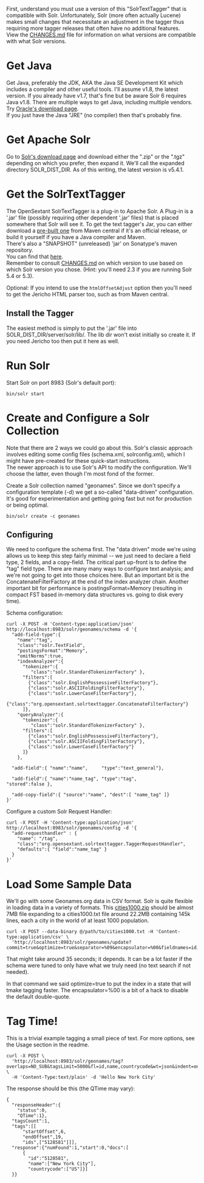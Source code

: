 First, understand you must use a version of this "SolrTextTagger" that is compatible with Solr.
Unfortunately, Solr (more often actually Lucene) makes small changes that necessitate an adjustment
in the tagger thus requiring more tagger releases that often have no additional features.  
View the [CHANGES.md](CHANGES.md) file for information on what versions are compatible with what Solr versions.

# Get Java

Get Java, preferably the JDK, AKA the Java SE Development Kit which includes a compiler and other 
useful tools.  I'll assume v1.8, the latest version.  If you already have v1.7, that's fine but be 
aware Solr 6 requires Java v1.8.  There are multiple ways to get Java, including multiple vendors.  
Try [Oracle's download page](http://www.oracle.com/technetwork/java/javase/downloads/jdk8-downloads-2133151.html).  
If you just have the Java "JRE" (no compiler) then that's probably fine.

# Get Apache Solr

Go to [Solr's download page](http://www.apache.org/dyn/closer.lua/lucene/solr/) and download either the
".zip" or the ".tgz" depending on which you prefer, then expand it.  We'll call the expanded directory
SOLR_DIST_DIR.  As of this writing, the latest version is v5.4.1.

# Get the SolrTextTagger

The OpenSextant SolrTextTagger is a plug-in to Apache Solr.  A Plug-in is a '.jar' file (possibly 
requiring other dependent '.jar' files) that is placed somewhere that Solr will see it.  To get the 
text tagger's Jar, you can either download a 
[pre-built one](http://search.maven.org/#search%7Cga%7C1%7Ca%3A%22solr-text-tagger%22) from Maven 
central if it's an official release, or build it yourself if you have a Java compiler and Maven.  
There's also a "SNAPSHOT" (unreleased) 'jar' on Sonatype's maven repository.  
You can find that [here](https://oss.sonatype.org/content/repositories/snapshots/org/opensextant/solr-text-tagger/2.3-SNAPSHOT/).  
Remember to consult [CHANGES.md](CHANGES.md) on which version to use based on which Solr version you chose.  (Hint: you'll need 2.3 if you are running Solr 5.4 or 5.3).

Optional: If you intend to use the `htmlOffsetAdjust` option then you'll need to get the Jericho 
HTML parser too, such as from Maven central. 

## Install the Tagger

The easiest method is simply to put the '.jar' file into SOLR_DIST_DIR/server/solr/lib/.  The
lib dir won't exist initially so create it.
If you need Jericho too then put it here as well.

# Run Solr

Start Solr on port 8983 (Solr's default port):

    bin/solr start

# Create and Configure a Solr Collection

Note that there are 2 ways we could go about this.  Solr's classic approach involves editing some 
config files (schema.xml, solrconfig.xml), which I might have pre-created for these quick-start instructions.  
The newer approach is to use Solr's API to modify the configuration.  We'll choose the latter, even 
though I'm most fond of the former.

Create a Solr collection named "geonames".  Since we don't specify a configuration template (-d) we 
get a so-called "data-driven" configuration.  It's good for experimentation and getting going fast 
but not for production or being optimal.

    bin/solr create -c geonames

## Configuring

We need to configure the schema first.  The "data driven" mode we're using allows us to keep this step fairly
minimal -- we just need to declare a field type, 2 fields, and a copy-field.
The critical part up-front is to define the "tag" field type.  There are many many ways to configure
text analysis; and we're not going to get into those choices here.  But an important bit is the
ConcatenateFilterFactory at the end of the index analyzer chain.  Another important bit for
performance is postingsFormat=Memory (resulting in compact FST based in-memory data structures vs. 
going to disk every time).

Schema configuration:

````
curl -X POST -H 'Content-type:application/json'  http://localhost:8983/solr/geonames/schema -d '{
  "add-field-type":{
    "name":"tag",
    "class":"solr.TextField",
    "postingsFormat":"Memory",
    "omitNorms":true,
    "indexAnalyzer":{
      "tokenizer":{ 
         "class":"solr.StandardTokenizerFactory" },
      "filters":[
        {"class":"solr.EnglishPossessiveFilterFactory"},
        {"class":"solr.ASCIIFoldingFilterFactory"},
        {"class":"solr.LowerCaseFilterFactory"},
        {"class":"org.opensextant.solrtexttagger.ConcatenateFilterFactory"}
      ]},
    "queryAnalyzer":{
      "tokenizer":{ 
         "class":"solr.StandardTokenizerFactory" },
      "filters":[
        {"class":"solr.EnglishPossessiveFilterFactory"},
        {"class":"solr.ASCIIFoldingFilterFactory"},
        {"class":"solr.LowerCaseFilterFactory"}
      ]}
    },

  "add-field":{ "name":"name",     "type":"text_general"},
  
  "add-field":{ "name":"name_tag", "type":"tag",          "stored":false },
  
  "add-copy-field":{ "source":"name", "dest":[ "name_tag" ]}
}'
````

Configure a custom Solr Request Handler:

````
curl -X POST -H 'Content-type:application/json' http://localhost:8983/solr/geonames/config -d '{
  "add-requesthandler" : {
    "name": "/tag",
    "class":"org.opensextant.solrtexttagger.TaggerRequestHandler",
    "defaults":{ "field":"name_tag" }
  }
}'
````

# Load Some Sample Data

We'll go with some Geonames.org data in CSV format.  Solr is quite flexible in loading data in a 
variety of formats.  This [cities1000.zip](http://download.geonames.org/export/dump/cities1000.zip) 
should be almost 7MB file expanding to a cities1000.txt file around 22.2MB containing 145k lines, 
each a city in the world of at least 1000 population.

````
curl -X POST --data-binary @/path/to/cities1000.txt -H 'Content-type:application/csv' \
  'http://localhost:8983/solr/geonames/update?commit=true&optimize=true&separator=%09&encapsulator=%00&fieldnames=id,name,,alternative_names,latitude,longitude,,,countrycode,,,,,,population,elevation,,timezone,lastupdate'
````

That might take around 35 seconds; it depends.  It can be a lot faster if the schema were tuned
to only have what we truly need (no text search if not needed).

In that command we said optimize=true to put the index in a state that will tmake tagging faster.
The encapsulator=%00 is a bit of a hack to disable the default double-quote.

# Tag Time!

This is a trivial example tagging a small piece of text.  For more options, see the Usage section
in the readme.
  
````
curl -X POST \
  'http://localhost:8983/solr/geonames/tag?overlaps=NO_SUB&tagsLimit=5000&fl=id,name,countrycode&wt=json&indent=on' \
  -H 'Content-Type:text/plain' -d 'Hello New York City'
````

The response should be this (the QTime may vary):
````
{
  "responseHeader":{
    "status":0,
    "QTime":1},
  "tagsCount":1,
  "tags":[[
      "startOffset",6,
      "endOffset",19,
      "ids",["5128581"]]],
  "response":{"numFound":1,"start":0,"docs":[
      {
        "id":"5128581",
        "name":["New York City"],
        "countrycode":["US"]}]
  }}
````
